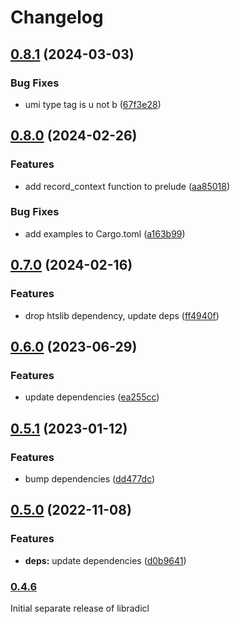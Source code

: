 # Changelog

## [0.8.1](https://github.com/COMBINE-lab/libradicl/compare/v0.8.0...v0.8.1) (2024-03-03)


### Bug Fixes

* umi type tag is u not b ([67f3e28](https://github.com/COMBINE-lab/libradicl/commit/67f3e280f91571417c895dfece83c30605d2106f))

## [0.8.0](https://github.com/COMBINE-lab/libradicl/compare/v0.7.0...v0.8.0) (2024-02-26)


### Features

* add record_context function to prelude ([aa85018](https://github.com/COMBINE-lab/libradicl/commit/aa850182902460bfe2d08f398cbfb818d4fa43a6))


### Bug Fixes

* add examples to Cargo.toml ([a163b99](https://github.com/COMBINE-lab/libradicl/commit/a163b99824050bb1a7ac0501745ac97046060d18))

## [0.7.0](https://github.com/COMBINE-lab/libradicl/compare/v0.6.0...v0.7.0) (2024-02-16)


### Features

* drop htslib dependency, update deps ([ff4940f](https://github.com/COMBINE-lab/libradicl/commit/ff4940f4f778c3527c0099a7055b79c9c303d10d))

## [0.6.0](https://github.com/COMBINE-lab/libradicl/compare/v0.5.1...v0.6.0) (2023-06-29)


### Features

* update dependencies ([ea255cc](https://github.com/COMBINE-lab/libradicl/commit/ea255cc40219192feb328d75e485886341853f0b))

## [0.5.1](https://github.com/COMBINE-lab/libradicl/compare/v0.5.0...v0.5.1) (2023-01-12)


### Features

* bump dependencies ([dd477dc](https://github.com/COMBINE-lab/libradicl/commit/dd477dc38485dbfec2385df85cf9724976cc5ffb))

## [0.5.0](https://github.com/COMBINE-lab/libradicl/compare/v0.4.6...v0.5.0) (2022-11-08)


### Features

* **deps:** update dependencies ([d0b9641](https://github.com/COMBINE-lab/libradicl/commit/d0b964171cbee53b2209e385140a6c51375d9cc2))

### [0.4.6](https://github.com/COMBINE-lab/libradicl/commit/4f572c2507ddb71478d68d10bd7443aed1ff43b7)

Initial separate release of libradicl
